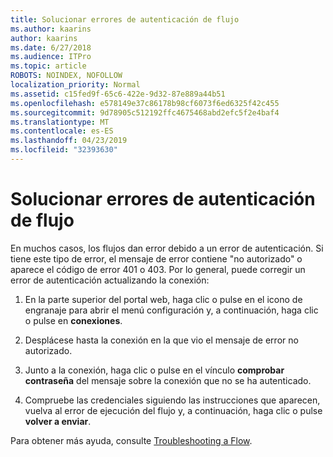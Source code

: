 ```yaml
---
title: Solucionar errores de autenticación de flujo
ms.author: kaarins
author: kaarins
ms.date: 6/27/2018
ms.audience: ITPro
ms.topic: article
ROBOTS: NOINDEX, NOFOLLOW
localization_priority: Normal
ms.assetid: c15fed9f-65c6-422e-9d32-87e889a44b51
ms.openlocfilehash: e578149e37c86178b98cf6073f6ed6325f42c455
ms.sourcegitcommit: 9d78905c512192ffc4675468abd2efc5f2e4baf4
ms.translationtype: MT
ms.contentlocale: es-ES
ms.lasthandoff: 04/23/2019
ms.locfileid: "32393630"
---
```

# <a name="troubleshoot-flow-authentication-errors"></a>Solucionar errores de autenticación de flujo

En muchos casos, los flujos dan error debido a un error de autenticación. Si tiene este tipo de error, el mensaje de error contiene "no autorizado" o aparece el código de error 401 o 403. Por lo general, puede corregir un error de autenticación actualizando la conexión:
  
1. En la parte superior del portal web, haga clic o pulse en el icono de engranaje para abrir el menú configuración y, a continuación, haga clic o pulse en **conexiones**.
    
2. Desplácese hasta la conexión en la que vio el mensaje de error no autorizado.
    
3. Junto a la conexión, haga clic o pulse en el vínculo **comprobar contraseña** del mensaje sobre la conexión que no se ha autenticado. 
    
4. Compruebe las credenciales siguiendo las instrucciones que aparecen, vuelva al error de ejecución del flujo y, a continuación, haga clic o pulse **volver a enviar**.
    
Para obtener más ayuda, consulte [Troubleshooting a Flow](https://go.microsoft.com/fwlink/?linkid=872110).
  

